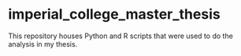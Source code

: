 # imperial_college_master_thesis
This repository houses Python and R scripts that were used to do the analysis in my thesis.
